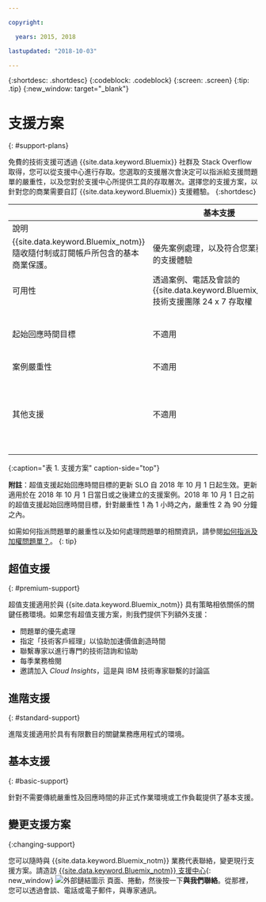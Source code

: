 ```yaml
---

copyright:

  years: 2015, 2018

lastupdated: "2018-10-03"

---
```



{:shortdesc: .shortdesc}
{:codeblock: .codeblock}
{:screen: .screen}
{:tip: .tip}
{:new_window: target="_blank"}

# 支援方案
{: #support-plans}

免費的技術支援可透過 {{site.data.keyword.Bluemix}} 社群及 Stack Overflow 取得，您可以從支援中心進行存取。您選取的支援層次會決定可以指派給支援問題單的嚴重性，以及您對於支援中心所提供工具的存取層次。選擇您的支援方案，以針對您的商業需要自訂 {{site.data.keyword.Bluemix}} 支援體驗。
{:shortdesc}

|  |基本支援|進階支援|超值支援|
|-------------|-------------|-------------|-------------|
|說明
|	{{site.data.keyword.Bluemix_notm}} 隨收隨付制或訂閱帳戶所包含的基本商業保護。|優先案例處理，以及符合您業務需要的支援體驗|符合您業務成果的客戶參與，以加快價值創造時間|
|可用性|透過案例、電話及會談的 {{site.data.keyword.Bluemix_notm}} 技術支援團隊 24 x 7 存取權|透過案例、電話及會談的 {{site.data.keyword.Bluemix_notm}} 技術支援團隊 24 x 7 存取權|透過案例、電話及會談的 {{site.data.keyword.Bluemix_notm}} 技術支援團隊 24 x 7 存取權|
|起始回應時間目標|不適用|嚴重性 1：少於一小時<br/> 嚴重性 2：少於二小時<br/> 嚴重性 3：少於四小時<br/> 嚴重性 4：少於八小時|嚴重性 1：少於 15 分鐘<br/> 嚴重性 2：少於 1 小時<br/> 嚴重性 3：少於二小時<br/> 嚴重性 4：少於四小時|
|案例嚴重性|不適用|有案例嚴重性分級可用|有案例嚴重性分級可用|
|其他支援|不適用|不適用|指派技術客戶經理<br/> <br/> 每季業務檢閱<br/><br/> 能與專家聯繫<br/> <br/> 邀請加入 Cloud Insights |
{:caption="表 1. 支援方案" caption-side="top"}

**附註**：超值支援起始回應時間目標的更新 SLO 自 2018 年 10 月 1 日起生效。更新適用於在 2018 年 10 月 1 日當日或之後建立的支援案例。2018 年 10 月 1 日之前的超值支援起始回應時間目標，針對嚴重性 1 為 1 小時之內，嚴重性 2 為 90 分鐘之內。

如需如何指派問題單的嚴重性以及如何處理問題單的相關資訊，請參閱[如何指派及加權問題單？](/docs/get-support/ticketweight.html)。
{: tip} 

## 超值支援
{: #premium-support}

超值支援適用於與 {{site.data.keyword.Bluemix_notm}} 具有策略相依關係的關鍵任務環境。如果您有超值支援方案，則我們提供下列額外支援：
  * 問題單的優先處理
  * 指定「技術客戶經理」以協助加速價值創造時間
  * 聯繫專家以進行專門的技術諮詢和協助
  * 每季業務檢閱
  * 邀請加入 *Cloud Insights*，這是與 IBM 技術專家聯繫的討論區

## 進階支援
{: #standard-support}

進階支援適用於具有有限數目的關鍵業務應用程式的環境。

## 基本支援
{: #basic-support}

針對不需要傳統嚴重性及回應時間的非正式作業環境或工作負載提供了基本支援。

## 變更支援方案
{:changing-support}

您可以隨時與 {{site.data.keyword.Bluemix_notm}} 業務代表聯絡，變更現行支援方案。請造訪 [{{site.data.keyword.Bluemix_notm}} 支援中心](https://www.ibm.com/cloud/support){: new_window} ![外部鏈結圖示](../icons/launch-glyph.svg "外部鏈結圖示") 頁面、捲動，然後按一下**與我們聯絡**。從那裡，您可以透過會談、電話或電子郵件，與專家通訊。  


